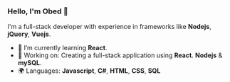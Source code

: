 ### Hello, I'm Obed 👋

I'm a full-stack developer with experience in frameworks like __Nodejs__, **jQuery**, __Vuejs__.
- 🌱 I’m currently learning __React__.
- 🔭 Working on: Creating a full-stack application using __React__. __Nodejs__ & __mySQL__.
- 🌍 Languages: **Javascript**, **C#**, **HTML**, **CSS**, **SQL**
